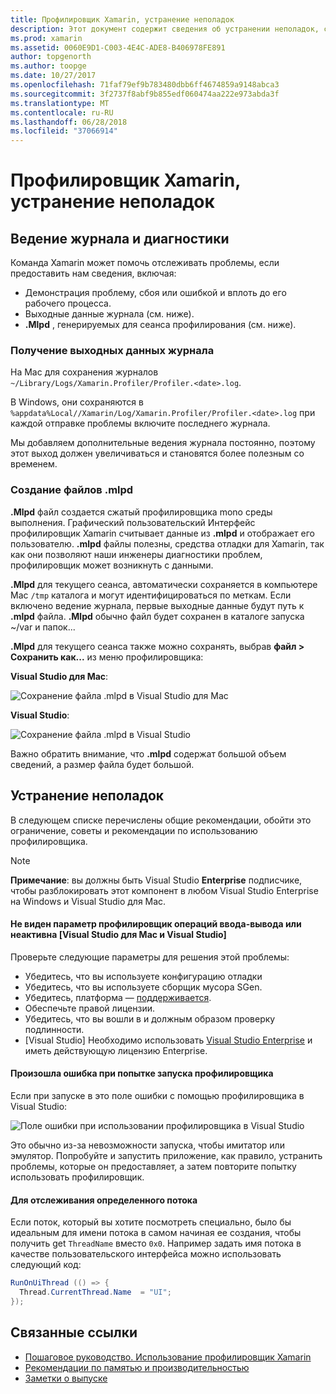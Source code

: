 ```yaml
---
title: Профилировщик Xamarin, устранение неполадок
description: Этот документ содержит сведения об устранении неполадок, связанных с профилировщик Xamarin. Он описывает проблемы, связанные с ведения журнала и диагностики, интегрированной среды разработки и другим темам.
ms.prod: xamarin
ms.assetid: 0060E9D1-C003-4E4C-ADE8-B406978FE891
author: topgenorth
ms.author: toopge
ms.date: 10/27/2017
ms.openlocfilehash: 71faf79ef9b783480dbb6ff4674859a9148abca3
ms.sourcegitcommit: 3f2737f8abf9b855edf060474aa222e973abda3f
ms.translationtype: MT
ms.contentlocale: ru-RU
ms.lasthandoff: 06/28/2018
ms.locfileid: "37066914"
---
```

# <a name="xamarin-profiler-troubleshooting"></a>Профилировщик Xamarin, устранение неполадок

## <a name="logging-and-diagnostics"></a>Ведение журнала и диагностики

Команда Xamarin может помочь отслеживать проблемы, если предоставить нам сведения, включая:

- Демонстрация проблему, сбоя или ошибкой и вплоть до его рабочего процесса.
- Выходные данные журнала (см. ниже).
- **.Mlpd** , генерируемых для сеанса профилирования (см. ниже).

### <a name="getting-log-outputs"></a>Получение выходных данных журнала

На Mac для сохранения журналов `~/Library/Logs/Xamarin.Profiler/Profiler.<date>.log`.

В Windows, они сохраняются в `%appdata%Local//Xamarin/Log/Xamarin.Profiler/Profiler.<date>.log` при каждой отправке проблемы включите последнего журнала.

Мы добавляем дополнительные ведения журнала постоянно, поэтому этот выход должен увеличиваться и становятся более полезным со временем.

<a name="gen_mlpd" />

### <a name="generating-mlpd-files"></a>Создание файлов .mlpd

**.Mlpd** файл создается сжатый профилировщика mono среды выполнения. Графический пользовательский Интерфейс профилировщик Xamarin считывает данные из **.mlpd** и отображает его пользователю. **.mlpd** файлы полезны, средства отладки для Xamarin, так как они позволяют наши инженеры диагностики проблем, профилировщик может возникнуть с данными.

**.Mlpd** для текущего сеанса, автоматически сохраняется в компьютере Mac `/tmp` каталога и могут идентифицироваться по меткам. Если включено ведение журнала, первые выходные данные будут путь к **.mlpd** файла. **.Mlpd** обычно файл будет сохранен в каталоге запуска ~/var и папок...

**.Mlpd** для текущего сеанса также можно сохранять, выбрав **файл > Сохранить как...** из меню профилировщика:

**Visual Studio для Mac**:

![](troubleshooting-images/image17.png "Сохранение файла .mlpd в Visual Studio для Mac")

**Visual Studio**:

![](troubleshooting-images/image17-vs.png "Сохранение файла .mlpd в Visual Studio")

Важно обратить внимание, что **.mlpd** содержат большой объем сведений, а размер файла будет большой.

## <a name="troubleshooting"></a>Устранение неполадок

В следующем списке перечислены общие рекомендации, обойти это ограничение, советы и рекомендации по использованию профилировщика.

> [!NOTE]
> **Примечание**: вы должны быть Visual Studio **Enterprise** подписчике, чтобы разблокировать этот компонент в любом Visual Studio Enterprise на Windows и Visual Studio для Mac.

#### <a name="i-cant-see-the-ios-profiler-option-or-it-is-greyed-out-visual-studio-and-visual-studio-for-mac"></a>Не виден параметр профилировщик операций ввода-вывода или неактивна [Visual Studio для Mac и Visual Studio]

Проверьте следующие параметры для решения этой проблемы:

- Убедитесь, что вы используете конфигурацию отладки
- Убедитесь, что вы используете сборщик мусора SGen.
- Убедитесь, платформа — [поддерживается](~/tools/profiler/index.md#Profiler_Support).
- Обеспечьте правой лицензии.
- Убедитесь, что вы вошли в и должным образом проверку подлинности.
- [Visual Studio] Необходимо использовать [Visual Studio Enterprise](https://visualstudio.microsoft.com/vs/enterprise/) и иметь действующую лицензию Enterprise.

#### <a name="i-get-an-error-when-i-try-to-launch-the-profiler"></a>Произошла ошибка при попытке запуска профилировщика

Если при запуске в это поле ошибки с помощью профилировщика в Visual Studio:

![](troubleshooting-images/error.png "Поле ошибки при использовании профилировщика в Visual Studio")

Это обычно из-за невозможности запуска, чтобы имитатор или эмулятор. Попробуйте и запустить приложение, как правило, устранить проблемы, которые он предоставляет, а затем повторите попытку использовать профилировщик.

#### <a name="to-watch-a-specific-thread"></a>Для отслеживания определенного потока

Если поток, который вы хотите посмотреть специально, было бы идеальным для имени потока в самом начиная ее создания, чтобы получить get `ThreadName` вместо `0x0`. Например задать имя потока в качестве пользовательского интерфейса можно использовать следующий код:

```csharp
RunOnUiThread (() => {
  Thread.CurrentThread.Name  = "UI";
});
```

## <a name="related-links"></a>Связанные ссылки

- [Пошаговое руководство. Использование профилировщик Xamarin](~/tools/profiler/index.md)
- [Рекомендации по памятью и производительностью](~/cross-platform/deploy-test/memory-perf-best-practices.md)
- [Заметки о выпуске](https://developer.xamarin.com/releases/profiler/preview/)

